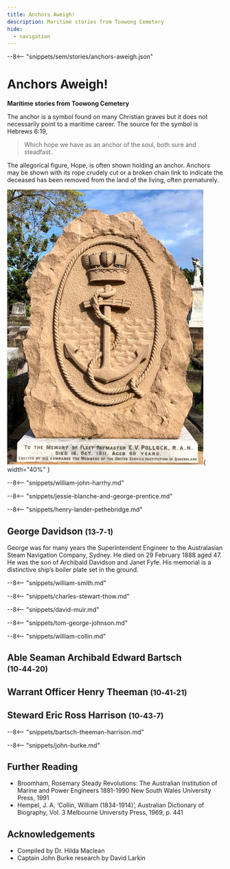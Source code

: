 ```yaml
---
title: Anchors Aweigh!
description: Maritime stories from Toowong Cemetery
hide:
  - navigation
---
```


--8<-- "snippets/sem/stories/anchors-aweigh.json"

# Anchors Aweigh! 

**Maritime stories from Toowong Cemetery**

The anchor is a symbol found on many Christian graves but it does not necessarily point to a maritime career. The source for the symbol is Hebrews 6:19, 

>Which hope we have as an anchor of the soul, both sure and steadfast.

The allegorical figure, Hope, is often shown holding an anchor. Anchors may be shown with its rope crudely cut or a broken chain link to indicate the deceased has been removed from the land of the living, often prematurely.

![Anchor on headstone](../assets/anchor.jpg){ width="40%" }   

--8<-- "snippets/william-john-harrhy.md"

--8<-- "snippets/jessie-blanche-and-george-prentice.md"

--8<-- "snippets/henry-lander-pethebridge.md"

## George Davidson <small>(13‑7‑1)</small>

George was for many years the Superintendent Engineer to the Australasian Steam Navigation Company, Sydney. He died on 29 February 1888 aged 47. He was the son of Archibald Davidson and Janet Fyfe. His memorial is a distinctive ship’s boiler plate set in the ground.

--8<-- "snippets/william-smith.md"

--8<-- "snippets/charles-stewart-thow.md"

--8<-- "snippets/david-muir.md"

--8<-- "snippets/tom-george-johnson.md"

--8<-- "snippets/william-collin.md"

## Able Seaman Archibald Edward Bartsch <small>(10‑44‑20)</small>
## Warrant Officer Henry Theeman <small>(10‑41‑21)</small>
## Steward Eric Ross Harrison <small>(10‑43‑7)</small>

--8<-- "snippets/bartsch-theeman-harrison.md"

--8<-- "snippets/john-burke.md"

## Further Reading 

- Broomham, Rosemary Steady Revolutions: The Australian Institution of Marine and Power Engineers 1881-1990 New South Wales University Press, 1991
- Hempel, J. A. ‘Collin, William (1834-1914)’, Australian Dictionary of Biography, Vol. 3 Melbourne University Press, 1969, p. 441

## Acknowledgements

- Compiled by Dr. Hilda Maclean
- Captain John Burke research by David Larkin

<!--
<div class="noprint" markdown="1">
## Brochure

**[Download this walk](../assets/guides/anchors-aweigh.pdf)** - designed to be printed and folded in half to make an A5 brochure.

</div>
-->
